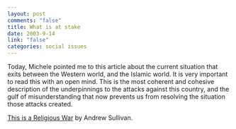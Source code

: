 ```yaml
--- 
layout: post
comments: "false"
title: What is at stake
date: 2003-9-14
link: "false"
categories: social issues
---
```

Today, Michele pointed me to this article about the current situation that exits between the Western world, and the Islamic world. It is very important to read this with an open mind. This is the most coherent and cohesive description of the underpinnings to the attacks against this country, and the gulf of misunderstanding that now prevents us from resolving the situation those attacks created.

<a href="http://andrewsullivan.com/thewar.php?artnum=20011007">This is a Religious War</a> by Andrew Sullivan.
